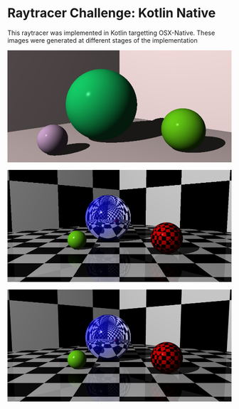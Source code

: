 ﻿# Raytracer Challenge: Kotlin Native
 
 This raytracer was implemented in Kotlin targetting OSX-Native. These images were generated at different stages of the implementation
 
 ![alt first basic scene](https://github.com/edincanada/raytracer_challenge_kotlin/blob/master/OldMyScene.jpg)
 
 ![alt Complex reflections without aliasing](https://github.com/edincanada/raytracer_challenge_kotlin/blob/master/MySceneAliased.jpg)
 
 ![alt Super Sampling anti-aliasing added](https://github.com/edincanada/raytracer_challenge_kotlin/blob/master/MySceneAA.png)
